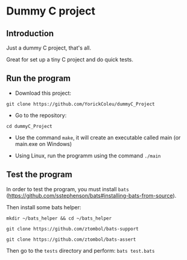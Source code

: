 # Dummy C project

## Introduction

Just a dummy C project, that's all.

Great for set up a tiny C project and do quick tests. 

## Run the program

* Download this project:

`git clone https://github.com/YorickColeu/dummyC_Project`

* Go to the repository:

`cd dummyC_Project`

* Use the command `make`, it will create an executable called main (or main.exe on Windows)

* Using Linux, run the programm using the command `./main`

## Test the program

In order to test the program, you must install `bats` (https://github.com/sstephenson/bats#installing-bats-from-source).

Then install some bats helper:

```
mkdir ~/bats_helper && cd ~/bats_helper

git clone https://github.com/ztombol/bats-support

git clone https://github.com/ztombol/bats-assert
```

Then go to the `tests` directory and perform: `bats test.bats`
